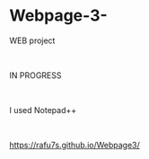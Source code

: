 # Webpage-3-
WEB project

<br>

IN PROGRESS

<br>

I used Notepad++

<br> 

https://rafu7s.github.io/Webpage3/




